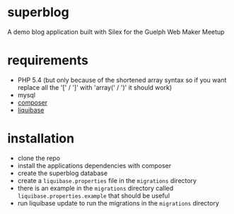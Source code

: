 superblog
=========

A demo blog application built with Silex for the Guelph Web Maker Meetup

requirements
============

* PHP 5.4 (but only because of the shortened array syntax so if you want replace all the '[' / ']' with 'array(' / ')' it should work)
* mysql
* [composer](http://getcomposer.org)
* [liquibase](http://www.liquibase.org)

installation
============

* clone the repo
* install the applications dependencies with composer
* create the superblog database
* create a `liquibase.properties` file in the `migrations` directory
 * there is an example in the `migrations` directory called `liquibase.properties.example` that should be useful
* run liquibase update to run the migrations in the `migrations` directory
